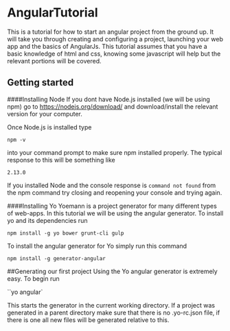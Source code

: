 # AngularTutorial
This is a tutorial for how to start an angular project from the ground up. It will take you through creating and configuring a project, launching your web app and the basics of AngularJs. This tutorial assumes that you have a basic knowledge of html and css, knowing some javascript will help but the relevant portions will be covered. 

## Getting started

####Installing Node
If you dont have Node.js installed (we will be using npm) go to https://nodejs.org/download/ and download/install the relevant version for your computer.

Once Node.js is installed type

``npm -v``


into your command prompt to make sure npm installed properly. The typical response to this will be something like

``2.13.0``

If you installed Node and the console response is ``command not found`` from the npm command try closing and reopening your console and trying again.

####Installing Yo
Yoemann is a project generator for many different types of web-apps. In this tutorial we will be using the angular generator. To install yo and its dependencies run

``npm install -g yo bower grunt-cli gulp``

To install the angular generator for Yo simply run this command

``npm install -g generator-angular``

##Generating our first project
Using the Yo angular generator is extremely easy. To begin run 

``yo angular`

This starts the generator in the current working directory. If a project was generated in a parent directory make sure that there is no .yo-rc.json file, if there is one all new files will be generated relative to this.


